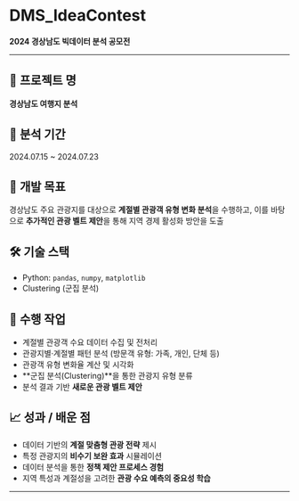 # DMS_IdeaContest  
**2024 경상남도 빅데이터 분석 공모전**  

---

## 📌 프로젝트 명  
**경상남도 여행지 분석**

## 📆 분석 기간  
2024.07.15 ~ 2024.07.23  

## 🎯 개발 목표  
경상남도 주요 관광지를 대상으로 **계절별 관광객 유형 변화 분석**을 수행하고, 이를 바탕으로 **추가적인 관광 벨트 제안**을 통해 지역 경제 활성화 방안을 도출  

## 🛠️ 기술 스택  
- Python: `pandas`, `numpy`, `matplotlib`  
- Clustering (군집 분석)  

## 🔑 수행 작업  
- 계절별 관광객 수요 데이터 수집 및 전처리  
- 관광지별·계절별 패턴 분석 (방문객 유형: 가족, 개인, 단체 등)  
- 관광객 유형 변화율 계산 및 시각화  
- **군집 분석(Clustering)**을 통한 관광지 유형 분류  
- 분석 결과 기반 **새로운 관광 벨트 제안**  

## 📈 성과 / 배운 점  
- 데이터 기반의 **계절 맞춤형 관광 전략** 제시  
- 특정 관광지의 **비수기 보완 효과** 시뮬레이션  
- 데이터 분석을 통한 **정책 제안 프로세스 경험**  
- 지역 특성과 계절성을 고려한 **관광 수요 예측의 중요성 학습**  

---
